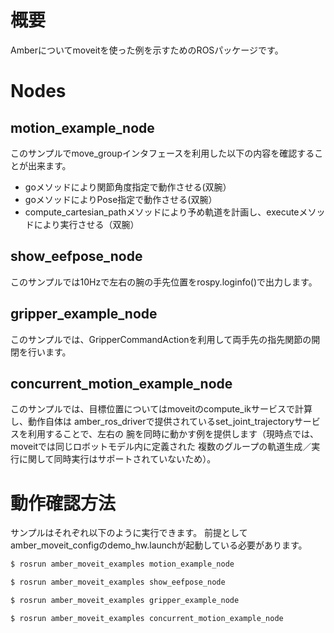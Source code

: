 # 概要

Amberについてmoveitを使った例を示すためのROSパッケージです。

# Nodes

## motion_example_node

このサンプルでmove_groupインタフェースを利用した以下の内容を確認することが出来ます。

- goメソッドにより関節角度指定で動作させる(双腕）
- goメソッドによりPose指定で動作させる(双腕）
- compute_cartesian_pathメソッドにより予め軌道を計画し、executeメソッドにより実行させる（双腕）

## show_eefpose_node

このサンプルでは10Hzで左右の腕の手先位置をrospy.loginfo()で出力します。

## gripper_example_node

このサンプルでは、GripperCommandActionを利用して両手先の指先関節の開閉を行います。

## concurrent_motion_example_node

このサンプルでは、目標位置についてはmoveitのcompute_ikサービスで計算し、動作自体は
amber_ros_driverで提供されているset_joint_trajectoryサービスを利用することで、左右の
腕を同時に動かす例を提供します（現時点では、moveitでは同じロボットモデル内に定義された
複数のグループの軌道生成／実行に関して同時実行はサポートされていないため）。

# 動作確認方法

サンプルはそれぞれ以下のように実行できます。
前提としてamber_moveit_configのdemo_hw.launchが起動している必要があります。

``` bash
$ rosrun amber_moveit_examples motion_example_node
```

``` bash
$ rosrun amber_moveit_examples show_eefpose_node
```

``` bash
$ rosrun amber_moveit_examples gripper_example_node
```

``` bash
$ rosrun amber_moveit_examples concurrent_motion_example_node
```
